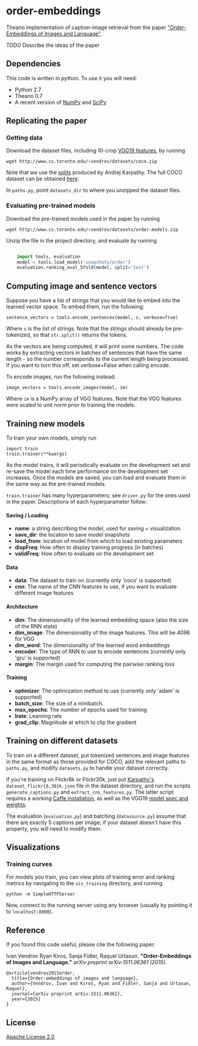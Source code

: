 # order-embeddings

Theano implementation of caption-image retrieval from the paper ["Order-Embeddings of Images and Language"](http://arxiv.org/abs/1511.06361).

TODO Describe the ideas of the paper

## Dependencies

This code is written in python. To use it you will need:

* Python 2.7
* Theano 0.7
* A recent version of [NumPy](http://www.numpy.org/) and [SciPy](http://www.scipy.org/)

## Replicating the paper

### Getting data

Download the dataset files, including 10-crop [VGG19 features](http://www.robots.ox.ac.uk/~vgg/research/very_deep/), by running

    wget http://www.cs.toronto.edu/~vendrov/datasets/coco.zip
   
Note that we use the [splits](http://cs.stanford.edu/people/karpathy/deepimagesent/) produced by Andrej Karpathy. The full COCO dataset
can be obtained [here](http://mscoco.org/).
    
In `paths.py`, point `datasets_dir` to where you unzipped the dataset files.
    
### Evaluating pre-trained models

Download the pre-trained models used in the paper by running 

    wget http://www.cs.toronto.edu/~vendrov/datasets/order-models.zip
    
Unzip the file in the project directory, and evaluate by running 

```python

    import tools, evaluation
    model = tools.load_model('snapshots/order')
    evaluation.ranking_eval_5fold(model, split='test')
```
    

## Computing image and sentence vectors

Suppose you have a list of strings that you would like to embed into the learned vector space. To embed them, run the following:

    sentence_vectors = tools.encode_sentences(model, s, verbose=True)
    
Where `s` is the list of strings. Note that the strings should already be pre-tokenized, so that `str.split()` returns the tokens.

As the vectors are being computed, it will print some numbers. The code works by extracting vectors in batches of sentences that have the same length - so the number corresponds to the current length being processed. If you want to turn this off, set verbose=False when calling encode.

To encode images, run the following instead:

    image_vectors = tools.encode_images(model, im)
    
Where `im` is a NumPy array of VGG features. Note that the VGG features were scaled to unit norm prior to training the models.

## Training new models

To train your own models, simply run 

    import train
    train.trainer(**kwargs)

As the model trains, it will periodically evaluate on the development set and re-save the model each time performance on the development set increases. Once the models are saved, you can load and evaluate them in the same way as the pre-trained models.

`train.trainer` has many hyperparameters; see `driver.py` for the ones used in the paper. Descriptions of each hyperparameter follow:


#### Saving / Loading
* **name**: a string describing the model, used for saving + visualization
* **save_dir**: the location to save model snapshots
* **load_from**: location of model from which to load existing parameters
* **dispFreq**: How often to display training progress (in batches)
* **validFreq**: How often to evaluate on the development set

#### Data
* **data**: The dataset to train on (currently only 'coco' is supported)
* **cnn**: The name of the CNN features to use, if you want to evaluate different image features

#### Architecture
* **dim**: The dimensionality of the learned embedding space (also the size of the RNN state)
* **dim_image**: The dimensionality of the image features. This will be 4096 for VGG
* **dim_word**: The dimensionality of the learned word embeddings
* **encoder**: The type of RNN to use to encode sentences (currently only 'gru' is supported)
* **margin**: The margin used for computing the pairwise ranking loss

#### Training
* **optimizer**: The optimization method to use (currently only 'adam' is supported)
* **batch_size**: The size of a minibatch.
* **max_epochs**: The number of epochs used for training
* **lrate**: Learning rate
* **grad_clip**: Magnitude at which to clip the gradient

    
## Training on different datasets

To train on a different dataset, put tokenized sentences and image features in the same format as those provided for COCO,
add the relevant paths to `paths.py`, and modify `datasets.py` to handle your dataset correctly.

If you're training on Flickr8k or Flickr30k, just put [Karpathy's](http://cs.stanford.edu/people/karpathy/deepimagesent/) `dataset_flickr{8,30}k.json` file in the dataset directory, and run the scripts `generate_captions.py` and `extract_cnn_features.py`. The latter script requires a working [Caffe installation](http://caffe.berkeleyvision.org/installation.html), as well as the VGG19 [model spec and weights](https://gist.github.com/ksimonyan/3785162f95cd2d5fee77).

The evaluation (`evaluation.py`) and batching (`datasource.py`) assume that there are exactly 5 captions per image; if your dataset doesn't have this property, you will need to modify them.

## Visualizations

### Training curves
For models you train, you can view plots of training error and ranking metrics by navigating to the `vis_training` directory, and running

    python -m SimpleHTTPServer
    
Now, connect to the running server using any browser (usually by pointing it to `localhost:8000`).


## Reference

If you found this code useful, please cite the following paper:

Ivan Vendrov Ryan Kiros, Sanja Fidler, Raquel Urtasun. **"Order-Embeddings of Images and Language."** *arXiv preprint arXiv:1511.06361 (2015).*

    @article{vendrov2015order,
      title={Order-embeddings of images and language},
      author={Vendrov, Ivan and Kiros, Ryan and Fidler, Sanja and Urtasun, Raquel},
      journal={arXiv preprint arXiv:1511.06361},
      year={2015}
    }

## License

[Apache License 2.0](http://www.apache.org/licenses/LICENSE-2.0)




